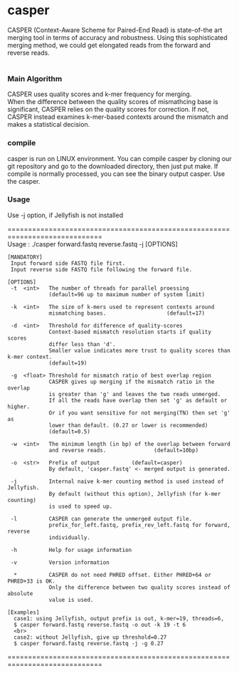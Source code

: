 # casper

CASPER (Context-Aware Scheme for Paired-End Read) is state-of-the art merging tool in terms of accuracy and robustness. 
Using this sophisticated merging method, we could get elongated reads from the forward and reverse reads.
<br><br>

### Main Algorithm
CASPER uses quality scores and k-mer frequency for merging. <br>
When the difference between the quality scores of mismathcing base
is significant, CASPER relies on the quality scores for correction.
If not, CASPER instead examines k-mer-based contexts around the mismatch
and makes a statistical decision.

### compile
casper is run on LINUX environment.
You can compile casper by cloning our git repository and go to the downloaded directory,
then just put make.
If compile is normally processed, you can see the binary output casper.
Use the casper.


<p>

### Usage

Use -j option, if Jellyfish is not installed

=============================================================================
<br>
Usage   : ./casper forward.fastq reverse.fastq -j [OPTIONS]

    [MANDATORY]
     Input forward side FASTQ file first.
     Input reverse side FASTQ file following the forward file.

    [OPTIONS]
     -t  <int>   The number of threads for parallel proessing
                 (default=96 up to maximum number of system limit)

     -k  <int>   The size of k-mers used to represent contexts around
                 mismatching bases.                   (default=17)

     -d  <int>   Threshold for difference of quality-scores
                 Context-based mismatch resolution starts if quality scores
                 differ less than 'd'.
                 Smaller value indicates more trust to quality scores than k-mer context.
                 (default=19)

     -g  <float> Threshold for mismatch ratio of best overlap region
                 CASPER gives up merging if the mismatch ratio in the overlap
                 is greater than 'g' and leaves the two reads unmerged.
                 If all the reads have overlap then set 'g' as default or higher.
                 Or if you want sensitive for not merging(TN) then set 'g' as 
                 lower than default. (0.27 or lower is recommended)
                 (default=0.5)

     -w  <int>   The minimum length (in bp) of the overlap between forward
                 and reverse reads.               (default=10bp)

     -o  <str>   Prefix of output          (default=casper)
                 By default, 'casper.fastq' <- merged output is generated.

     -j          Internal naive k-mer counting method is used instead of Jellyfish.
                 By default (without this option), Jellyfish (for k-mer counting)
                 is used to speed up.

     -l          CASPER can generate the unmerged output file.
                 prefix_for_left.fastq, prefix_rev_left.fastq for forward, reverse 
                 individually.

     -h          Help for usage information

     -v          Version information

      *          CASPER do not need PHRED offset. Either PHRED+64 or PHRED+33 is OK.
                 Only the difference between two quality scores instead of absolute
                 value is used.

    [Examples]
      case1: using Jellyfish, output prefix is out, k-mer=19, threads=6,
      $ casper forward.fastq reverse.fastq -o out -k 19 -t 6
      <br>
      case2: without Jellyfish, give up threshold=0.27
      $ casper forward.fastq reverse.fastq -j -g 0.27
=============================================================================
